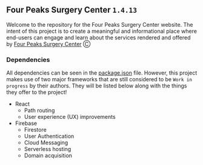## Four Peaks Surgery Center `1.4.13`

Welcome to the repository for the Four Peaks Surgery Center website. The intent of this project is to create a meaningful and informational place where end-users can engage and learn about the services rendered and offered by [Four Peaks Surgery Center](https://fourpeaks-sc.web.app) Ⓒ

### Dependencies

All dependencies can be seen in the [package.json](https://github.com/Bwnr-Pwnr/fourpeaks-sc/blob/master/package.json) file. However, this project makes use of two major frameworks that are still considered to be `Work in progress` by their authors. They will be listed below along with the things they offer to the project!

- React
  - Path routing
  - User experience (UX) improvements
- Firebase
  - Firestore
  - User Authentication
  - Cloud Messaging
  - Serverless hosting
  - Domain acquisition
